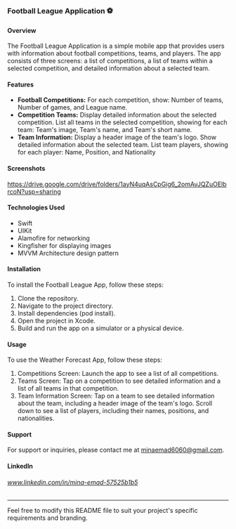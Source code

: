 ### Football League Application ⚽️

#### Overview
The Football League Application is a simple mobile app that provides users with information about football competitions, teams, and players. The app consists of three screens: a list of competitions, a list of teams within a selected competition, and detailed information about a selected team.
#### Features
- **Football Competitions:** For each competition, show: Number of teams, Number of games, and League name.
- **Competition Teams:** Display detailed information about the selected competition. List all teams in the selected competition, showing for each team: Team's image, Team's name, and Team's short name.
- **Team Information:** Display a header image of the team's logo. Show detailed information about the selected team. List team players, showing for each player: Name, Position, and Nationality

#### Screenshots
https://drive.google.com/drive/folders/1ayN4uqAsCpGig6_2omAvJQZuOElbrcoN?usp=sharing

#### Technologies Used
- Swift
- UIKit
- Alamofire for networking
- Kingfisher for displaying images
- MVVM Architecture design pattern

#### Installation
To install the Football League App, follow these steps:

1. Clone the repository.
2. Navigate to the project directory.
3. Install dependencies (pod install).
4. Open the project in Xcode.
5. Build and run the app on a simulator or a physical device.

#### Usage
To use the Weather Forecast App, follow these steps:

1. Competitions Screen: Launch the app to see a list of all competitions.
2. Teams Screen: Tap on a competition to see detailed information and a list of all teams in that competition.
3. Team Information Screen: Tap on a team to see detailed information about the team, including a header image of the team's logo. Scroll down to see a list of players, including their names, positions, and nationalities.

#### Support
For support or inquiries, please contact me at minaemad6060@gmail.com.

#### LinkedIn
###### www.linkedin.com/in/mina-emad-57525b1b5
---

Feel free to modify this README file to suit your project's specific requirements and branding.
